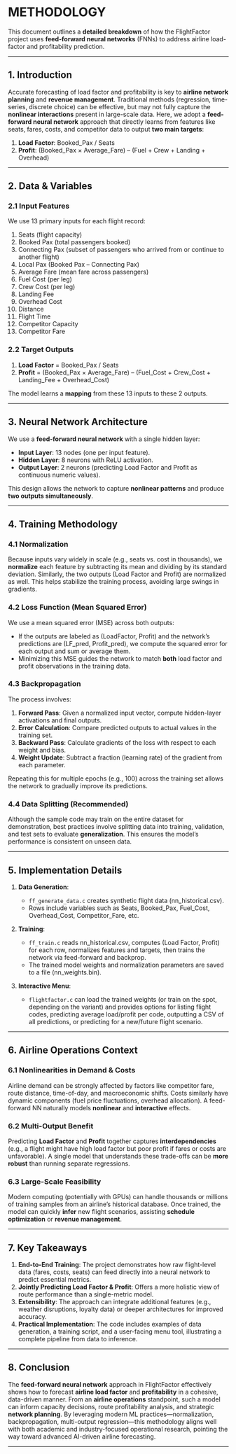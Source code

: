 # METHODOLOGY

This document outlines a **detailed breakdown** of how the FlightFactor project uses **feed-forward neural networks** (FNNs) to address airline load-factor and profitability prediction.

---

## 1. Introduction

Accurate forecasting of load factor and profitability is key to **airline network planning** and **revenue management**. Traditional methods (regression, time-series, discrete choice) can be effective, but may not fully capture the **nonlinear interactions** present in large-scale data. Here, we adopt a **feed-forward neural network** approach that directly learns from features like seats, fares, costs, and competitor data to output **two main targets**:

1. **Load Factor**: Booked_Pax / Seats  
2. **Profit**: (Booked_Pax × Average_Fare) – (Fuel + Crew + Landing + Overhead)

---

## 2. Data & Variables

### 2.1 Input Features

We use 13 primary inputs for each flight record:

1. Seats (flight capacity)  
2. Booked Pax (total passengers booked)  
3. Connecting Pax (subset of passengers who arrived from or continue to another flight)  
4. Local Pax (Booked Pax – Connecting Pax)  
5. Average Fare (mean fare across passengers)  
6. Fuel Cost (per leg)  
7. Crew Cost (per leg)  
8. Landing Fee  
9. Overhead Cost  
10. Distance  
11. Flight Time  
12. Competitor Capacity  
13. Competitor Fare

### 2.2 Target Outputs

1. **Load Factor** = Booked_Pax / Seats  
2. **Profit** = (Booked_Pax × Average_Fare) – (Fuel_Cost + Crew_Cost + Landing_Fee + Overhead_Cost)

The model learns a **mapping** from these 13 inputs to these 2 outputs.

---

## 3. Neural Network Architecture

We use a **feed-forward neural network** with a single hidden layer:

- **Input Layer**: 13 nodes (one per input feature).  
- **Hidden Layer**: 8 neurons with ReLU activation.  
- **Output Layer**: 2 neurons (predicting Load Factor and Profit as continuous numeric values).

This design allows the network to capture **nonlinear patterns** and produce **two outputs simultaneously**.

---

## 4. Training Methodology

### 4.1 Normalization

Because inputs vary widely in scale (e.g., seats vs. cost in thousands), we **normalize** each feature by subtracting its mean and dividing by its standard deviation. Similarly, the two outputs (Load Factor and Profit) are normalized as well. This helps stabilize the training process, avoiding large swings in gradients.

### 4.2 Loss Function (Mean Squared Error)

We use a mean squared error (MSE) across both outputs:

- If the outputs are labeled as (LoadFactor, Profit) and the network’s predictions are (LF_pred, Profit_pred), we compute the squared error for each output and sum or average them.  
- Minimizing this MSE guides the network to match **both** load factor and profit observations in the training data.

### 4.3 Backpropagation

The process involves:

1. **Forward Pass**: Given a normalized input vector, compute hidden-layer activations and final outputs.  
2. **Error Calculation**: Compare predicted outputs to actual values in the training set.  
3. **Backward Pass**: Calculate gradients of the loss with respect to each weight and bias.  
4. **Weight Update**: Subtract a fraction (learning rate) of the gradient from each parameter.

Repeating this for multiple epochs (e.g., 100) across the training set allows the network to gradually improve its predictions.

### 4.4 Data Splitting (Recommended)

Although the sample code may train on the entire dataset for demonstration, best practices involve splitting data into training, validation, and test sets to evaluate **generalization**. This ensures the model’s performance is consistent on unseen data.

---

## 5. Implementation Details

1. **Data Generation**:  
   - `ff_generate_data.c` creates synthetic flight data (nn_historical.csv).  
   - Rows include variables such as Seats, Booked_Pax, Fuel_Cost, Overhead_Cost, Competitor_Fare, etc.

2. **Training**:  
   - `ff_train.c` reads nn_historical.csv, computes (Load Factor, Profit) for each row, normalizes features and targets, then trains the network via feed-forward and backprop.  
   - The trained model weights and normalization parameters are saved to a file (nn_weights.bin).

3. **Interactive Menu**:  
   - `flightfactor.c` can load the trained weights (or train on the spot, depending on the variant) and provides options for listing flight codes, predicting average load/profit per code, outputting a CSV of all predictions, or predicting for a new/future flight scenario.

---

## 6. Airline Operations Context

### 6.1 Nonlinearities in Demand & Costs

Airline demand can be strongly affected by factors like competitor fare, route distance, time-of-day, and macroeconomic shifts. Costs similarly have dynamic components (fuel price fluctuations, overhead allocation). A feed-forward NN naturally models **nonlinear** and **interactive** effects.

### 6.2 Multi-Output Benefit

Predicting **Load Factor** and **Profit** together captures **interdependencies** (e.g., a flight might have high load factor but poor profit if fares or costs are unfavorable). A single model that understands these trade-offs can be **more robust** than running separate regressions.

### 6.3 Large-Scale Feasibility

Modern computing (potentially with GPUs) can handle thousands or millions of training samples from an airline’s historical database. Once trained, the model can quickly **infer** new flight scenarios, assisting **schedule optimization** or **revenue management**.

---

## 7. Key Takeaways

1. **End-to-End Training**: The project demonstrates how raw flight-level data (fares, costs, seats) can feed directly into a neural network to predict essential metrics.  
2. **Jointly Predicting Load Factor & Profit**: Offers a more holistic view of route performance than a single-metric model.  
3. **Extensibility**: The approach can integrate additional features (e.g., weather disruptions, loyalty data) or deeper architectures for improved accuracy.  
4. **Practical Implementation**: The code includes examples of data generation, a training script, and a user-facing menu tool, illustrating a complete pipeline from data to inference.

---

## 8. Conclusion

The **feed-forward neural network** approach in FlightFactor effectively shows how to forecast **airline load factor** and **profitability** in a cohesive, data-driven manner. From an **airline operations** standpoint, such a model can inform capacity decisions, route profitability analysis, and strategic **network planning**. By leveraging modern ML practices—normalization, backpropagation, multi-output regression—this methodology aligns well with both academic and industry-focused operational research, pointing the way toward advanced AI-driven airline forecasting.

---